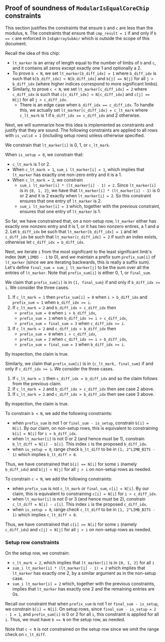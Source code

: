 ## Proof of soundness of `ModularIsEqualCoreChip` constraints

This section justifies the constraints that ensure `b` and `c` are less than the modulus, `N`.
The constraints that ensure that `cmp_result = 1` if and only if `b == c` are enforced in `IsEqArraySubAir` which is outside the scope of this document.

Recall the idea of this chip:
- `lt_marker` is an array of length equal to the number of limbs of `b` and `c`, and it contains all zeros except exactly one 1 and optionally a 2.
- To prove `b < N`, we set `lt_marker[b_diff_idx] = 1` where `b_diff_idx` is such that `b[b_diff_idx] < N[b_diff_idx]` and `b[j] == N[j]` for all `j > b_diff_idx` (where higher indices correspond to more significant limbs).
- Similarly, to prove `c < N`, we set `lt_marker[c_diff_idx] = 2` where `c_diff_idx` is such that `c[c_diff_idx] < N[c_diff_idx]` and `c[j] == N[j]` for all `j > c_diff_idx`.
    - There is an edge case when `b_diff_idx == c_diff_idx`.
    To handle this, we actually set `lt_marker[c_diff_idx] = c_lt_mark` where `c_lt_mark` is 1 if `b_diff_idx == c_diff_idx` and 2 otherwise.

Next, we will summarize how this idea is implemented as constraints and justify that they are sound.
The following constraints are applied to all rows with `is_valid = 1` (including setup rows) unless otherwise specified.

We constrain that `lt_marker[i]` is 0, 1, or `c_lt_mark`.

When `is_setup = 0`, we constrain that:
- `c_lt_mark` is 1 or 2.
- When `c_lt_mark = 1`, `sum_i lt_marker[i] = 1`, which implies that `lt_marker` has exactly one non-zero entry and it is a 1.
- When `c_lt_mark = 2`, we constrain
    - `sum_i lt_marker[i] * (lt_marker[i] - 1) = 2`.
    Since `lt_marker[i]` is in `{0, 1, 2}`, we have that `lt_marker[i] * (lt_marker[i] - 1)` is 0 or 2 and it is 2 exactly when `lt_marker[i] = 2`.
    So this constraint ensures that one entry of `lt_marker` is 2.
    - `sum_i lt_marker[i] = 3` which, together with the previous constraint, ensures that one entry of `lt_marker` is 1.

So far, we have constrained that, on a non-setup row, `lt_marker` either has exactly one nonzero entry and it is 1, or it has two nonzero entires, a 1 and a 2.
Let `b_diff_idx` be such that `lt_marker[b_diff_idx] = 1` and let `c_diff_idx` be such that `lt_marker[c_diff_idx] = 2` if such an index exists, otherwise let `c_diff_idx = b_diff_idx`.

Next, we iterate `i` from the most significant to the least significant limb's index (`NUM_LIMBS - 1` to 0), and we maintain a prefix sum `prefix_sum[i]` of `lt_marker` (since we are iterating backwards, this is really a suffix sum).
Let's define `final_sum = sum_j lt_marker[j]` to be the sum over all the entries of `lt_marker`.
Note that `prefix_sum[i]` is either 0, 1, or `final_sum`.

We claim that `prefix_sum[i]` is in `{1, final_sum}` if and only if `b_diff_idx >= i`.
We consider the three cases.
1. If `c_lt_mark = 1` then `prefix_sum[i] = 0` when `i > b_diff_idx` and `prefix_sum = 1` when `b_diff_idx >= i`.
2. If `c_lt_mark = 2` and `b_diff_idx > c_diff_idx` then
    - `prefix_sum = 0` when `i > b_diff_idx`,
    - `prefix_sum = 1` when `b_diff_idx >= i > c_diff_idx`,
    - `prefix_sum = final_sum = 3` when `c_diff_idx >= i`.
3. If `c_lt_mark = 2` and `c_diff_idx > b_diff_idx` then
    - `prefix_sum = 0` when `i > c_diff_idx`,
    - `prefix_sum = 2` when `c_diff_idx >= i > b_diff_idx`,
    - `prefix_sum = final_sum = 3` when `b_diff_idx >= i`.

By inspection, the claim is true.

Similarly, we claim that `prefix_sum[i]` is in `{c_lt_mark, final_sum}` if and only if `c_diff_idx >= i`.
We consider the three cases.
1. If `c_lt_mark = 1` then `c_diff_idx = b_diff_idx` and so the claim follows from the previous claim.
2. If `c_lt_mark = 2` and `b_diff_idx > c_diff_idx` then see case 2 above.
3. If `c_lt_mark = 2` and `c_diff_idx > b_diff_idx` then see case 3 above.

By inspection, the claim is true.

To constrain `b < N`, we add the following constraints:
- when `prefix_sum` is not 1 or `final_sum - is_setup`, constrain `b[i] = N[i]`.
By our claim, on non-setup rows, this is equivalent to constraining `b[i] = N[i]` for `i > b_diff_idx`.
- when `lt_marker[i]` is not 0 or 2 (and hence must be 1), constrain `b_lt_diff = N[i] - b[i]`.
This index `i` is the proposed `b_diff_idx`.
- when `is_setup = 0`, range check `b_lt_diff` to be in `[1, 2^LIMB_BITS - 1)` which implies `b_lt_diff > 0`. 

Thus, we have constrained that `b[i] == N[i]` for some `i` (namely `b_diff_idx`) and `b[j] < N[j]` for all `j > i` on non-setup rows as needed.

To constrain `c < N`, we add the following constraints:
- when `prefix_sum` is not `c_lt_mark` or `final_sum`, `c[i] = N[i]`.
By our claim, this is equivalent to constraining `c[i] = N[i]` for `i > c_diff_idx`.
- when `lt_marker[i]` is not 0 or 3 (and hence must be 2), constrain `c_lt_diff = N[i] - c[i]`.
This index `i` is the proposed `c_diff_idx`.
- when `is_setup = 0`, range check `c_lt_diff` to be in `[1, 2^LIMB_BITS - 1)` which implies `c_lt_diff > 0`. 

Thus, we have constrained that `c[i] == N[i]` for some `i` (namely `c_diff_idx`) and `c[j] < N[j]` for all `j > i` on non-setup rows as needed.

### Setup row constraints

On the setup row, we constrain:
- `c_lt_mark = 2`, which implies that `lt_marker[i]` is in `{0, 1, 2}` for all `i`
- `sum_i lt_marker[i] * (lt_marker[i] - 1) = 2` which implies that `lt_marker` has exactly one 2, by a similar argument as in the non-setup case.
- `sum_i lt_marker[i] = 2` which, together with the previous constraints, implies that `lt_marker` has exactly one 2 and the remaining entries are 0s.


Recall our constraint that when `prefix_sum` is not 1 or `final_sum - is_setup`, we constrain `b[i] = N[i]`.
On setup rows, since `final_sum - is_setup = 2 - 1 = 1`, and `prefix_sum[i]` is 0 or 2 for all `i`, this constraint is applied for all `i`. 
Thus, we must have `b == N` on the setup row, as needed.

Note that `c < N` is not constrained on the setup row since we omit the range check on `c_lt_diff`.
